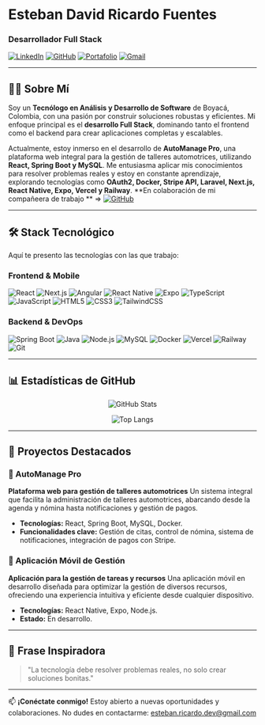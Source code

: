# Esteban David Ricardo Fuentes
### Desarrollador Full Stack

[![LinkedIn](https://img.shields.io/badge/LinkedIn-0A66C2?style=for-the-badge&logo=linkedin&logoColor=white)](https://www.linkedin.com/in/tu-perfil/)
[![GitHub](https://img.shields.io/badge/GitHub-181717?style=for-the-badge&logo=github&logoColor=white)](https://github.com/esteban225)
[![Portafolio](https://img.shields.io/badge/Portafolio-FF5722?style=for-the-badge&logo=google-chrome&logoColor=white)](https://tu-portafolio.com)
[![Gmail](https://img.shields.io/badge/Gmail-EA4335?style=for-the-badge&logo=gmail&logoColor=white)](mailto:esteban.ricardo.dev@gmail.com)

---

## 👨‍💻 Sobre Mí

Soy un **Tecnólogo en Análisis y Desarrollo de Software** de Boyacá, Colombia, con una pasión por construir soluciones robustas y eficientes. Mi enfoque principal es el **desarrollo Full Stack**, dominando tanto el frontend como el backend para crear aplicaciones completas y escalables.

Actualmente, estoy inmerso en el desarrollo de **AutoManage Pro**, una plataforma web integral para la gestión de talleres automotrices, utilizando **React, Spring Boot y MySQL**. Me entusiasma aplicar mis conocimientos para resolver problemas reales y estoy en constante aprendizaje, explorando tecnologías como **OAuth2, Docker, Stripe API, Laravel, Next.js, React Native, Expo, Vercel y Railway**.
**En colaboración de mi compañeera de trabajo ** => [![GitHub](https://img.shields.io/badge/GitHub-181717?style=for-the-badge&logo=github&logoColor=pink)](https://github.com/dmeloH)

---

## 🛠️ Stack Tecnológico

Aquí te presento las tecnologías con las que trabajo:

### Frontend & Mobile
![React](https://img.shields.io/badge/React-61DAFB?style=flat-square&logo=react&logoColor=black)
![Next.js](https://img.shields.io/badge/Next.js-000000?style=flat-square&logo=next.js&logoColor=white)
![Angular](https://img.shields.io/badge/Angular-DD0031?style=flat-square&logo=angular&logoColor=white)
![React Native](https://img.shields.io/badge/React_Native-61DAFB?style=flat-square&logo=react&logoColor=black)
![Expo](https://img.shields.io/badge/Expo-000020?style=flat-square&logo=expo&logoColor=white)
![TypeScript](https://img.shields.io/badge/TypeScript-3178C6?style=flat-square&logo=typescript&logoColor=white)
![JavaScript](https://img.shields.io/badge/JavaScript-F7DF1E?style=flat-square&logo=javascript&logoColor=black)
![HTML5](https://img.shields.io/badge/HTML5-E34F26?style=flat-square&logo=html5&logoColor=white)
![CSS3](https://img.shields.io/badge/CSS3-1572B6?style=flat-square&logo=css3&logoColor=white)
![TailwindCSS](https://img.shields.io/badge/TailwindCSS-06B6D4?style=flat-square&logo=tailwind-css&logoColor=white)

### Backend & DevOps
![Spring Boot](https://img.shields.io/badge/Spring_Boot-6DB33F?style=flat-square&logo=spring-boot&logoColor=white)
![Java](https://img.shields.io/badge/Java-007396?style=flat-square&logo=java&logoColor=white)
![Node.js](https://img.shields.io/badge/Node.js-339933?style=flat-square&logo=node.js&logoColor=white)
![MySQL](https://img.shields.io/badge/MySQL-4479A1?style=flat-square&logo=mysql&logoColor=white)
![Docker](https://img.shields.io/badge/Docker-2496ED?style=flat-square&logo=docker&logoColor=white)
![Vercel](https://img.shields.io/badge/Vercel-000000?style=flat-square&logo=vercel&logoColor=white)
![Railway](https://img.shields.io/badge/Railway-0B0D0E?style=flat-square&logo=railway&logoColor=white)
![Git](https://img.shields.io/badge/Git-F05032?style=flat-square&logo=git&logoColor=white)

---

## 📊 Estadísticas de GitHub

<p align="center">
  <img src="https://github-readme-stats.vercel.app/api?username=esteban225&show_icons=true&theme=radical&count_private=true" alt="GitHub Stats" />
</p>
<p align="center">
  <img src="https://github-readme-stats.vercel.app/api/top-langs/?username=esteban225&layout=compact&theme=radical" alt="Top Langs" />
</p>

---

## 🚀 Proyectos Destacados

### 🔧 AutoManage Pro
**Plataforma web para gestión de talleres automotrices**
Un sistema integral que facilita la administración de talleres automotrices, abarcando desde la agenda y nómina hasta notificaciones y gestión de pagos.
- **Tecnologías:** React, Spring Boot, MySQL, Docker.
- **Funcionalidades clave:** Gestión de citas, control de nómina, sistema de notificaciones, integración de pagos con Stripe.

### 📱 Aplicación Móvil de Gestión
**Aplicación para la gestión de tareas y recursos**
Una aplicación móvil en desarrollo diseñada para optimizar la gestión de diversos recursos, ofreciendo una experiencia intuitiva y eficiente desde cualquier dispositivo.
- **Tecnologías:** React Native, Expo, Node.js.
- **Estado:** En desarrollo.

---

## 📌 Frase Inspiradora

> "La tecnología debe resolver problemas reales, no solo crear soluciones bonitas."

---

📫 **¡Conéctate conmigo!**
Estoy abierto a nuevas oportunidades y colaboraciones. No dudes en contactarme:
[esteban.ricardo.dev@gmail.com](mailto:esteban.ricardo.dev@gmail.com)
